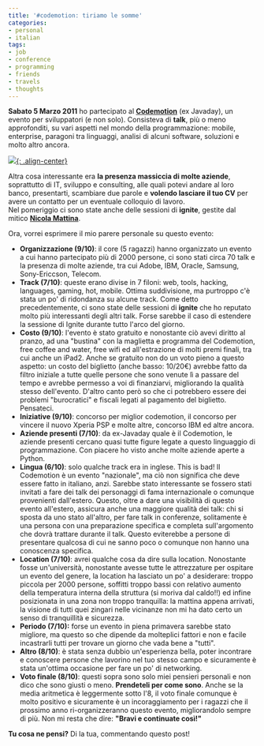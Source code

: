 ```yaml
---
title: '#codemotion: tiriamo le somme'
categories:
- personal
- italian
tags:
- job
- conference 
- programming
- friends
- travels
- thoughts
---
```

**Sabato 5 Marzo 2011** ho partecipato al **[Codemotion](http://www.codemotion.it/)** (ex Javaday), un evento per sviluppatori (e non solo). Consisteva di **talk**, più o meno approfonditi, su vari aspetti nel mondo della programmazione: mobile, enterprise, paragoni tra linguaggi, analisi di alcuni software, soluzioni e molto altro ancora.

[![]({{site.url}}/images/codemotion.png){: .align-center}]({{site.url}}/images/codemotion.png)
  
Altra cosa interessante era **la presenza massiccia di molte aziende**,
soprattutto di IT, sviluppo e consulting, alle quali potevi andare al loro
banco, presentarti, scambiare due parole e **volendo lasciare il tuo CV** per
avere un contatto per un eventuale colloquio di lavoro.  
Nel pomeriggio ci sono state anche delle sessioni di **ignite**, gestite dal
mitico **[Nicola Mattina](http://blog.nicolamattina.it/)**.
  
Ora, vorrei esprimere il mio parere personale su questo evento:

  * **Organizzazione (9/10)**: il core (5 ragazzi) hanno organizzato un evento a cui hanno partecipato più di 2000 persone, ci sono stati circa 70 talk e la presenza di molte aziende, tra cui Adobe, IBM, Oracle, Samsung, Sony-Ericcson, Telecom.
  * **Track (7/10)**: queste erano divise in 7 filoni: web, tools, hacking, languages, gaming, hot, mobile. Ottima suddivisione, ma purtroppo c'è stata un po' di ridondanza su alcune track. Come detto precedentemente, ci sono state delle sessioni di **ignite** che ho reputato molto più interessanti degli altri talk. Forse sarebbe il caso di estendere la sessione di Ignite durante tutto l'arco del giorno.
  * **Costo (9/10)**: l'evento è stato gratuito e nonostante ciò avevi diritto al pranzo, ad una "bustina" con la maglietta e programma del Codemotion, free coffee and water, free wifi ed all'estrazione di molti premi finali, tra cui anche un iPad2. Anche se gratuito non do un voto pieno a questo aspetto: un costo del biglietto (anche basso: 10/20€) avrebbe fatto da filtro iniziale a tutte quelle persone che sono venute lì a passare del tempo e avrebbe permesso a voi di finanziarvi, migliorando la qualità stesso dell'evento. D'altro canto però so che ci potrebbero essere dei problemi "burocratici"  e fiscali legati al pagamento del biglietto. Pensateci.
  * **Iniziative (9/10)**: concorso per miglior codemotion, il concorso per vincere il nuovo Xperia PSP e molte altre, concorso IBM ed altre ancora.
  * **Aziende presenti (7/10)**: da ex-Javaday quale è il Codemotion, le aziende presenti cercano quasi tutte figure legate a questo linguaggio di programmazione. Con piacere ho visto anche molte aziende aperte a Python.
  * **Lingua (6/10)**: solo qualche track era in inglese. This is bad! Il Codemotion è un evento "nazionale", ma ciò non significa che deve essere fatto in italiano, anzi. Sarebbe stato interessante se fossero stati invitati a fare dei talk dei personaggi di fama internazionale o comunque provenienti dall'estero. Questo, oltre a dare una visibilità di questo evento all'estero, assicura anche una maggiore qualità dei talk: chi si sposta da uno stato all'altro, per fare talk in conferenze, solitamente è una persona con una preparazione specifica e completa sull'argomento che dovrà trattare durante il talk. Questo eviterebbe a persone di presentare qualcosa di cui ne sanno poco o comunque non hanno una conoscenza specifica.
  * **Location (7/10)**: avrei qualche cosa da dire sulla location. Nonostante fosse un'università, nonostante avesse tutte le attrezzature per ospitare un evento del genere, la location ha lasciato un po' a desiderare: troppo piccola per 2000 persone, soffitti troppo bassi con relativo aumento della temperatura interna della struttura (si moriva dal caldo!!) ed infine posizionata in una zona non troppo tranquilla: la mattina appena arrivati, la visione di tutti quei zingari nelle vicinanze non mi ha dato certo un senso di tranquillità e sicurezza.
  * **Periodo (7/10):** forse un evento in piena primavera sarebbe stato migliore, ma questo so che dipende da molteplici fattori e non e facile incastrarli tutti per trovare un giorno che vada bene a "tutti".
  * **Altro (8/10)**: è stata senza dubbio un'esperienza bella, poter incontrare e conoscere persone che lavorino nel tuo stesso campo e sicuramente è stata un'ottima occasione per fare un po' di networking.
  * **Voto finale (8/10)**: questi sopra sono solo miei pensieri personali e non dico che sono giusti o meno. **Prendeteli per come sono**. Anche se la media aritmetica è leggermente sotto l'8, il voto finale comunque è molto positivo e sicuramente è un incoraggiamento per i ragazzi che il prossimo anno ri-organizzeranno questo evento, migliorandolo sempre di più. Non mi resta che dire: **"Bravi e continuate così!"**
  
**Tu cosa ne pensi?** Di la tua, commentando questo post!

